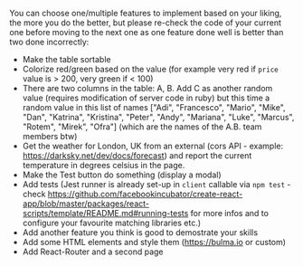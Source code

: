 You can choose one/multiple features to implement based on your liking, the more you do the better, but please re-check the code of your current one before moving to the next one as one feature done well is better than two done incorrectly:

- Make the table sortable
- Colorize red/green based on the value (for example very red if `price` value is > 200, very green if < 100)
- There are two columns in the table: A, B. Add C as another random value (requires modification of server code in ruby) but this time a random value in this list of names ["Adi", "Francesco", "Mario", "Mike", "Dan", "Katrina", "Kristina", "Peter", "Andy", "Mariana", "Luke", "Marcus", "Rotem", "Mirek", "Ofra"] (which are the names of the A.B. team members btw)  
- Get the weather for London, UK from an external (cors API - example: https://darksky.net/dev/docs/forecast) and report the current temperature in degrees celsius in the page.
- Make the Test button do something (display a modal)
- Add tests (Jest runner is already set-up in `client` callable via `npm test` - check https://github.com/facebookincubator/create-react-app/blob/master/packages/react-scripts/template/README.md#running-tests for more infos and to configure your favourite matching libraries etc.)
- Add another feature you think is good to demostrate your skills
- Add some HTML elements and style them (https://bulma.io or custom)
- Add React-Router and a second page
